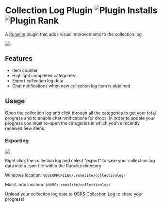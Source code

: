 
# Collection Log Plugin ![Plugin Installs](https://img.shields.io/endpoint?url=https://i.pluginhub.info/shields/installs/plugin/collection-log) ![Plugin Rank](https://img.shields.io/endpoint?url=https://i.pluginhub.info/shields/rank/plugin/collection-log)

A [Runelite](https://github.com/runelite/runelite) plugin that adds visual improvements to the collection log

![](https://i.imgur.com/1JQiKYV.png)

## Features
* Item counter
* Highlight completed categories
* Export collection log data
* Chat notifications when new collection log item is obtained

## Usage
Open the collection log and click through all the categories to get your total progress and to enable chat notifications for drops. In order to update your progress you must re-open the categories in which you've recently received new items.

### Exporting

![](https://i.imgur.com/zz90og4.png)

Right click the collection log and select "export" to save your collection log data into a .json file within the Runelite directory

Windows location: `%USERPROFILE%/.runelite/collectionlog/`

Mac/Linux location: `$HOME/.runelite/collectionlog/`

Upload your collection log data to [OSRS Collection Log](https://osrscollectionlog.com/) to share your progress!
